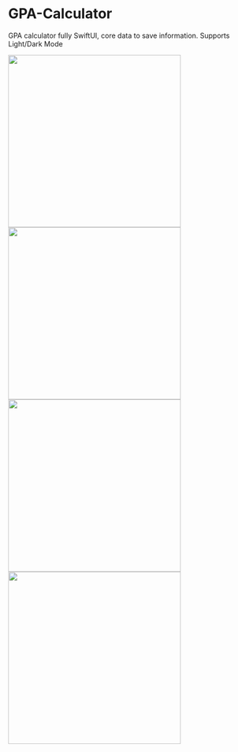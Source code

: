 # GPA-Calculator
GPA calculator fully SwiftUI, core data to save information. Supports Light/Dark Mode


<img src="https://user-images.githubusercontent.com/79062633/147594544-3343a26b-845a-4f8a-870f-9caed6e4f221.PNG" width="350">
<img src="https://user-images.githubusercontent.com/79062633/147594543-fd7436a5-fa21-4aa2-9fd7-1baa261afab6.PNG" width="350">
<img src="https://user-images.githubusercontent.com/79062633/147594541-4aab5c0f-a9ff-4a1b-a80a-034eedf9d057.PNG" width="350">
<img src="https://user-images.githubusercontent.com/79062633/147594539-b075cc8b-ddd6-4904-816f-264e4719b3ba.PNG" width="350">

